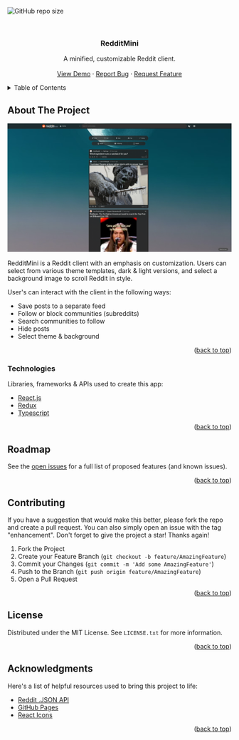 <div id="top"></div>

<!-- Button Shields (only available when repo goes public)  -->
![GitHub repo size](https://img.shields.io/github/repo-size/ryanhartwig/RedditMini?logo=GitHub&style=for-the-badge)


<!-- PROJECT LOGO -->
<br />
<div align="center">

  <h3 align="center">RedditMini</h3>

  <p align="center">
    A minified, customizable Reddit client.
    <br />
    <br />
    <a href="https://github.com/ryanhartwig/RedditMini">View Demo</a>
    ·
    <a href="https://github.com/ryanhartwig/RedditMini/issues">Report Bug</a>
    ·
    <a href="https://github.com/ryanhartwig/RedditMini/issues">Request Feature</a>
  </p>
</div>



<!-- TABLE OF CONTENTS -->
<details>
  <summary>Table of Contents</summary>
  <ol>
    <li>
      <a href="#about-the-project">About The Project</a>
      <ul>
        <li><a href="#built-with">Technologies</a></li>
      </ul>
    </li>
    <li><a href="#roadmap">Roadmap</a></li>
    <li><a href="#contributing">Contributing</a></li>
    <li><a href="#license">License</a></li>
    <li><a href="#acknowledgments">Acknowledgments</a></li>
  </ol>
</details>



<!-- ABOUT THE PROJECT -->
## About The Project

<img src="/screenshot.png" alt="Reddit mini screenshot" />

RedditMini is a Reddit client with an emphasis on customization. Users can select from various theme templates, dark & light versions, and select a background image to scroll Reddit in style.

User's can interact with the client in the following ways:

* Save posts to a separate feed
* Follow or block communities (subreddits)
* Search communities to follow
* Hide posts
* Select theme & background


<p align="right">(<a href="#top">back to top</a>)</p>



### Technologies

Libraries, frameworks & APIs used to create this app: 

* [React.js](https://reactjs.org/)
* [Redux](https://https://redux.js.org/)
* [Typescript](https://www.typescriptlang.org/)


<p align="right">(<a href="#top">back to top</a>)</p>



<!-- ROADMAP -->
## Roadmap

See the [open issues](https://github.com/othneildrew/Best-README-Template/issues) for a full list of proposed features (and known issues).

<p align="right">(<a href="#top">back to top</a>)</p>



<!-- CONTRIBUTING -->
## Contributing

If you have a suggestion that would make this better, please fork the repo and create a pull request. You can also simply open an issue with the tag "enhancement".
Don't forget to give the project a star! Thanks again!

1. Fork the Project
2. Create your Feature Branch (`git checkout -b feature/AmazingFeature`)
3. Commit your Changes (`git commit -m 'Add some AmazingFeature'`)
4. Push to the Branch (`git push origin feature/AmazingFeature`)
5. Open a Pull Request

<p align="right">(<a href="#top">back to top</a>)</p>



<!-- LICENSE -->
## License

Distributed under the MIT License. See `LICENSE.txt` for more information.

<p align="right">(<a href="#top">back to top</a>)</p>



<!-- ACKNOWLEDGMENTS -->
## Acknowledgments

Here's a list of helpful resources used to bring this project to life:

* [Reddit .JSON API](https://www.reddit.com/dev/api/)
* [GitHub Pages](https://pages.github.com)
* [React Icons](https://react-icons.github.io/react-icons/search)


<p align="right">(<a href="#top">back to top</a>)</p>
